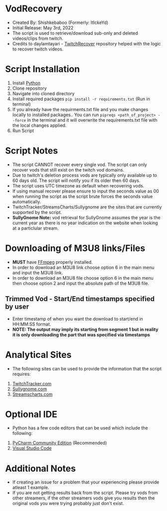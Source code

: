 # VodRecovery
* Created By: Shishkebaboo (Formerly: ItIckeYd)
* Initial Release: May 3rd, 2022
* The script is used to retrieve/download sub-only and deleted videos/clips from twitch.
* Credits to daylamtayari - [TwitchRecover](https://github.com/TwitchRecover/TwitchRecover) repository helped with the logic to recover twitch videos.

# Script Installation
1. Install [Python](https://www.python.org/downloads/)
2. Clone repository
3. Navigate into cloned directory
4. Install required packages ``` pip install -r requirements.txt ``` (Run in terminal)
5. If you already have the requirments.txt file and you make changes locally to installed packages.. You can run ```pipreqs <path_of_project> --force``` in the terminal and it will overwrite the requirements.txt file with the local changes applied.
6. Run Script

# Script Notes
* The script CANNOT recover every single vod. The script can only recover vods that still exist on the twitch vod domains.
* Due to twitch's deletion process vods are typically only available up to 60 days old. The script will notify you if its older then 60 days.
* The script uses UTC timezone as default when recovering vods.
* If using manual recover please ensure to input the seconds value as 00 when running the script as the script brute forces the seconds value automatically.
* TwitchTracker/StreamsCharts/Sullygnome are the sites that are currently supported by the script.
* **SullyGnome Note:**  vod retrieval for SullyGnome assumes the year is the current year as there is no year indication on the website when looking at a particlular stream.

# Downloading of M3U8 links/Files
* **MUST** have [FFmpeg](https://github.com/FFmpeg/FFmpeg) properly installed.
* In order to download an M3U8 link choose option 6 in the main menu and input the M3U8 link.
* In order to download an M3U8 file choose option 6 in the main menu then choose option 2 and input the absolute path of the M3U8 file.
## Trimmed Vod - Start/End timestamps specified by user
* Enter timestamp of when you want the download to start/end in HH:MM:SS format.
* **NOTE: The output may imply its starting from segment 1 but in reality it is only downloading the part that was specified via timestamps**

# Analytical Sites
* The following sites can be used to provide the information that the script requires:
1. [TwitchTracker.com](https://twitchtracker.com/)
2. [Sullygnome.com](https://sullygnome.com/)
3. [Streamscharts.com](https://streamscharts.com/)

# Optional IDE
* Python has a few code editors that can be used which include the following:
1. [PyCharm Community Edition](https://www.jetbrains.com/pycharm/) (Recommended)
2. [Visual Studio Code](https://code.visualstudio.com/download)

# Additional Notes
* If creating an issue for a problem that your experiencing please provide atleast 1 example.
* If you are not getting results back from the script. Please try vods from other streamers, if the other streamers vods give you results then the original vods you were trying probably just don't exist. 
